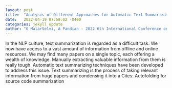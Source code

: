 ```yaml
---
layout: post
title:  "Analysis of Different Approaches for Automatic Text Summarization"
date:   2022-04-19 07:59:02 -0400
categories: jekyll update
author: "G MalarSelvi, A Pandian - 2022 6th International Conference on Computing , 2022"
---
```

In the NLP culture, text summarization is regarded as a difficult task. We now have access to a vast amount of information from offline and online resources. We may find many papers on a single topic, each offering a wealth of knowledge. Manually extracting valuable information from them is really tough. Automatic text summarizing techniques have been developed to address this issue. Text summarizing is the process of taking relevant information from huge papers and condensing it into a Cites: Autofolding for source code summarization